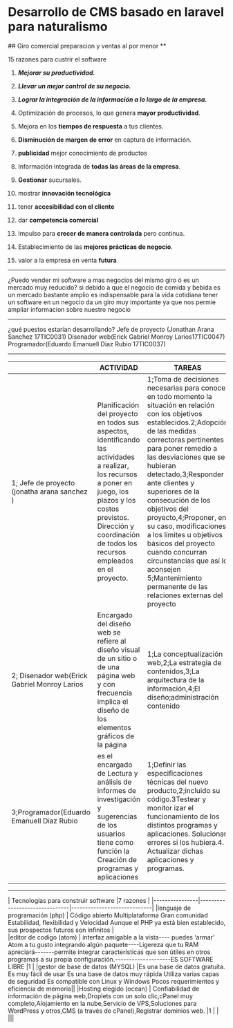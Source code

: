 ﻿# Desarrollo de CMS basado en laravel para naturalismo
﻿## Giro comercial preparacion y ventas al por menor **
  
15 razones para custrir el software 
1.  _**Mejorar su productividad.**_
    
2.  _**Llevar un mejor control de su negocio.**_
    
3.  _**Lograr la integración de la información a lo largo de la empresa.**_
   
4.  Optimización de procesos, lo que genera  **mayor productividad**.
    
5.  Mejora en los  **tiempos de respuesta**  a tus clientes.
    
6.  **Disminución de margen de error**  en captura de información.

7. **publicidad** mejor conocimiento de productos 
8.  Información integrada de  **todas las áreas de la empresa**.
    
9.  **Gestionar**  sucursales.

10. mostrar **innovación tecnológica**
11.  tener **accesibilidad con el cliente** 
12.  dar **competencia comercial** 
13.  Impulso para  **crecer de manera controlada**  pero continua.
    
14.  Establecimiento de las  **mejores prácticas de negocio**.
15. valor a la empresa en venta **futura**


----
¿Puedo vender mi software a mas negocios del mismo giro ó es un mercado muy reducido? si 
debido a que el negocio de comida y bebida es un mercado bastante amplio es indispensable para la vida cotidiana tener un software en un negocio da un giro muy importante ya que nos permie ampliar informacion  sobre nuestro negocio 

---

¿qué puestos estarían desarrollando?
Jefe de proyecto (Jonathan Arana Sanchez 17TIC0031)
Disenador web(Erick Gabriel Monroy Larios17TIC0047)
Programador(Eduardo Emanuell Diaz Rubio 17TIC0037) 


----
|                |ACTIVIDAD                         |TAREAS                |
|----------------|-------------------------------|-----------------------------|
|1; Jefe de proyecto (jonatha arana sanchez ) |   Planificación del proyecto en todos sus aspectos, identificando las actividades a realizar, los recursos a poner en juego, los plazos y los costos previstos.  Dirección y coordinación de todos los recursos empleados en el proyecto.            |1;Toma de decisiones necesarias para conocer en todo momento la situación en relación con los objetivos establecidos.2;Adopción de las medidas correctoras pertinentes para poner remedio a las desviaciones que se hubieran detectado,3;Responder ante clientes y superiores de la consecución de los objetivos del proyecto,4;Proponer, en su caso, modificaciones a los límites u objetivos básicos del proyecto cuando concurran circunstancias que así lo aconsejen 5;Mantenimiento permanente de las relaciones externas del proyecto            |
|2; Disenador web(Erick Gabriel Monroy Larios         |Encargado del  diseño web se refiere al diseño visual de un sitio o de una página web y con frecuencia implica el diseño de los elementos gráficos de la página            |1;La conceptualización web,2;La estrategia de contenidos,3;La arquitectura de la información,4;El diseño;administración contenido       |
|3;Programador(Eduardo Emanuell Diaz Rubio          |es el encargado de Lectura y análisis de informes de investigación y sugerencias de los usuarios tiene como función la Creación de programas y aplicaciones|1;Definir las especificaciones técnicas del nuevo producto,2;incluido su código.3Testear y monitor izar el funcionamiento de los distintos programas y aplicaciones. Solucionar errores si los hubiera.4.  Actualizar dichas aplicaciones y programas.|

---------
|            Tecnologías para construir software                                                 |7 razones                |
|----------------|-------------------------------|-----------------------------|
|lenguaje de programación (php)  |  Código abierto Multiplataforma Gran comunidad Estabilidad, flexibilidad y Velocidad  Aunque el PHP ya está bien establecido, sus prospectos futuros son infinitos      |           
|editor de codigo (atom)      |  interfaz amigable a la vista---- puedes ‘armar’ Atom a tu gusto integrando algún paquete----Ligereza que tu RAM apreciará-------permite integrar características que son útiles en otros programas a su propia configuración.--------------------ES SOFTWARE LIBRE |1     |
|gestor de base de datos (MYSQL)   |Es una base de datos gratuita.   Es muy fácil de usar    Es una base de datos muy rápida   Utiliza varias capas de seguridad  Es compatible con Linux y Windows Pocos requerimientos y eficiencia de memoria||
|Hosting elegido (ocean)       | Confiabilidad de información de página web,Droplets con un solo clic,cPanel muy completo,Alojamiento en la nube,Servicio de VPS,Soluciones para WordPress y otros,CMS (a través de cPanel),Registrar dominios web. |1     |
|  |||
<!--stackedit_data:
eyJoaXN0b3J5IjpbLTE1NzU4NDYzNzJdfQ==
-->